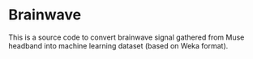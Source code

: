 # Brainwave
This is a source code to convert brainwave signal gathered from Muse headband into machine learning dataset (based on Weka format). 
